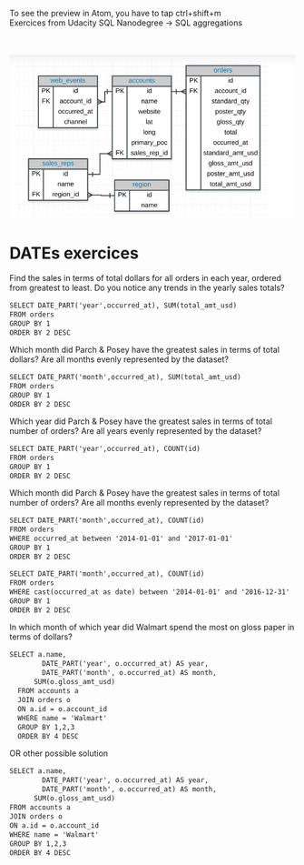 
To see the preview in Atom, you have to tap ctrl+shift+m </br>
Exercices from Udacity SQL Nanodegree -> SQL aggregations  </br> </br> </br>


![](assets/groupy_by-82530243.PNG)

# DATEs exercices

Find the sales in terms of total dollars for all orders in each year, ordered from greatest to least. Do you notice any trends in the yearly sales totals?
```
SELECT DATE_PART('year',occurred_at), SUM(total_amt_usd)
FROM orders
GROUP BY 1
ORDER BY 2 DESC
```

Which month did Parch & Posey have the greatest sales in terms of total dollars? Are all months evenly represented by the dataset?
```
SELECT DATE_PART('month',occurred_at), SUM(total_amt_usd)
FROM orders
GROUP BY 1
ORDER BY 2 DESC

```

Which year did Parch & Posey have the greatest sales in terms of total number of orders? Are all years evenly represented by the dataset?
```
SELECT DATE_PART('year',occurred_at), COUNT(id)
FROM orders
GROUP BY 1
ORDER BY 2 DESC
```

Which month did Parch & Posey have the greatest sales in terms of total number of orders? Are all months evenly represented by the dataset?
```
SELECT DATE_PART('month',occurred_at), COUNT(id)
FROM orders
WHERE occurred_at between '2014-01-01' and '2017-01-01'
GROUP BY 1
ORDER BY 2 DESC
```

```
SELECT DATE_PART('month',occurred_at), COUNT(id)
FROM orders
WHERE cast(occurred_at as date) between '2014-01-01' and '2016-12-31'
GROUP BY 1
ORDER BY 2 DESC
```

In which month of which year did Walmart spend the most on gloss paper in terms of dollars?
```
SELECT a.name,
		DATE_PART('year', o.occurred_at) AS year,
        DATE_PART('month', o.occurred_at) AS month,
      SUM(o.gloss_amt_usd)
  FROM accounts a
  JOIN orders o
  ON a.id = o.account_id
  WHERE name = 'Walmart'
  GROUP BY 1,2,3
  ORDER BY 4 DESC
```

OR other possible solution

```
SELECT a.name,
		DATE_PART('year', o.occurred_at) AS year,
        DATE_PART('month', o.occurred_at) AS month,
      SUM(o.gloss_amt_usd)
FROM accounts a
JOIN orders o
ON a.id = o.account_id
WHERE name = 'Walmart'
GROUP BY 1,2,3
ORDER BY 4 DESC
```
